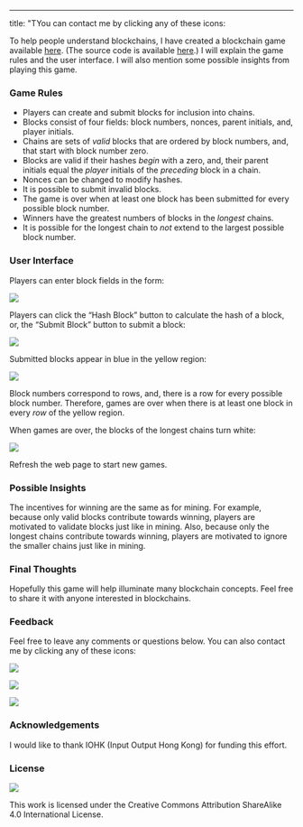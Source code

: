 ---
title: "TYou can contact me by clicking any of these icons:

To help people understand blockchains, I have created a blockchain game
available [here](http://mininggame.pythonanywhere.com/). (The source code is
available [here](https://bitbucket.org/seberino/mining_game).) I will explain
the game rules and the user interface. I will also mention some possible
insights from playing this game.

### Game Rules

* Players can create and submit blocks for inclusion into chains.
* Blocks consist of four fields: block numbers, nonces, parent initials, and,
player initials.
* Chains are sets of *valid* blocks that are ordered by block numbers, and, that
start with block number zero.
* Blocks are valid if their hashes *begin* with a zero, and, their parent initials
equal the *player* initials of the *preceding* block in a chain.
* Nonces can be changed to modify hashes.
* It is possible to submit invalid blocks.
* The game is over when at least one block has been submitted for every possible
block number.
* Winners have the greatest numbers of blocks in the *longest* chains.
* It is possible for the longest chain to *not* extend to the largest possible
block number.

### User Interface

Players can enter block fields in the form:

![](https://cdn-images-1.medium.com/max/800/1*EUTBdhJeckAUTUZiYp6MUQ.png)

Players can click the “Hash Block” button to calculate the hash of a block, or,
the “Submit Block” button to submit a block:

![](https://cdn-images-1.medium.com/max/800/1*OF0GUeJRBjnU7LrjlqR6Kg.png)

Submitted blocks appear in blue in the yellow region:

![](https://cdn-images-1.medium.com/max/800/1*mmX1V3jqbGJBjukW0kpOAw.png)

Block numbers correspond to rows, and, there is a row for every possible block
number. Therefore, games are over when there is at least one block in every
*row* of the yellow region.

When games are over, the blocks of the longest chains turn white:

![](https://cdn-images-1.medium.com/max/800/1*3KJLpkByhzXn3fbo_Ah40Q.png)

Refresh the web page to start new games.

### Possible Insights

The incentives for winning are the same as for mining. For example, because only
valid blocks contribute towards winning, players are motivated to validate
blocks just like in mining. Also, because only the longest chains contribute
towards winning, players are motivated to ignore the smaller chains just like in
mining.

### Final Thoughts

Hopefully this game will help illuminate many blockchain concepts. Feel free to
share it with anyone interested in blockchains.

### Feedback

Feel free to leave any comments or questions below. You can also contact me by
clicking any of these icons:

![](https://cdn-images-1.medium.com/max/800/0*eoFC6QOWZ--bCngK.png)

![](https://cdn-images-1.medium.com/max/800/0*i3CwTFEKUnKYHMf0.png)

![](https://cdn-images-1.medium.com/max/800/0*HQj6HSHxE7pkIBjk.png)

### Acknowledgements

I would like to thank IOHK (Input Output Hong Kong) for funding this effort.

### License

![](https://cdn-images-1.medium.com/max/800/0*hocpUZXBcjzNJeQ2.png)

This work is licensed under the Creative Commons Attribution ShareAlike 4.0
International License.
